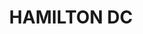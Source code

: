 ---
lastmod: '2025-04-06T06:05:20+00:00'
latitude: -32.9222
layout: suburb
longitude: 151.748
postcode: '2303'
state: NSW
title: HAMILTON DC
url: /nsw/hamilton-dc/
---